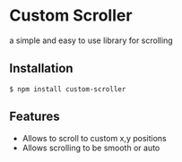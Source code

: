 # Custom Scroller

a simple and easy to use library for scrolling 

## Installation

```
$ npm install custom-scroller

```

## Features

- Allows to scroll to custom x,y positions
- Allows scrolling to be smooth or auto